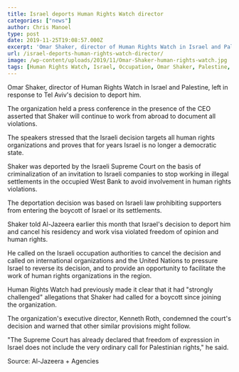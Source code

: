```yaml
---
title: Israel deports Human Rights Watch director
categories: ["news"]
author: Chris Manoel
type: post
date: 2019-11-25T19:08:57.000Z
excerpt: 'Omar Shaker, director of Human Rights Watch in Israel and Palestine, left in response to Tel Aviv''s decision to deport him.'
url: /israel-deports-human-rights-watch-director/
image: /wp-content/uploads/2019/11/Omar-Shaker-human-rights-watch.jpg
tags: [Human Rights Watch, Israel, Occupation, Omar Shaker, Palestine, Settlement]
---
```


Omar Shaker, director of Human Rights Watch in Israel and Palestine, left in response to Tel Aviv's decision to deport him.

The organization held a press conference in the presence of the CEO asserted that Shaker will continue to work from abroad to document all violations.

The speakers stressed that the Israeli decision targets all human rights organizations and proves that for years Israel is no longer a democratic state.

Shaker was deported by the Israeli Supreme Court on the basis of criminalization of an invitation to Israeli companies to stop working in illegal settlements in the occupied West Bank to avoid involvement in human rights violations.

The deportation decision was based on Israeli law prohibiting supporters from entering the boycott of Israel or its settlements.

Shaker told Al-Jazeera earlier this month that Israel's decision to deport him and cancel his residency and work visa violated freedom of opinion and human rights.

He called on the Israeli occupation authorities to cancel the decision and called on international organizations and the United Nations to pressure Israel to reverse its decision, and to provide an opportunity to facilitate the work of human rights organizations in the region.

Human Rights Watch had previously made it clear that it had "strongly challenged" allegations that Shaker had called for a boycott since joining the organization.

The organization's executive director, Kenneth Roth, condemned the court's decision and warned that other similar provisions might follow.

"The Supreme Court has already declared that freedom of expression in Israel does not include the very ordinary call for Palestinian rights," he said.

Source: Al-Jazeera + Agencies

 
